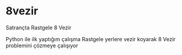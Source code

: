 # 8vezir
Satrançta Rastgele 8 Vezir

Python ile ilk yaptığım çalışma
Rastgele yerlere vezir koyarak 8 Vezir problemini çözmeye çalışıyor
